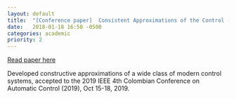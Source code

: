 ```yaml
---
layout: default
title:  "[Conference paper]  Consistent Approximations of the Control - Affine Systems with Bounded Uncertainties"
date:   2018-01-18 16:50 -0500
categories: academic
priority: 2
---
```


[Read paper here](https://ieeexplore.ieee.org/document/8921242)

Developed  constructive approximations of a wide class of modern control
systems, accepted to the 2019 IEEE 4th Colombian Conference on Automatic Control (2019),
Oct 15-18, 2019.
